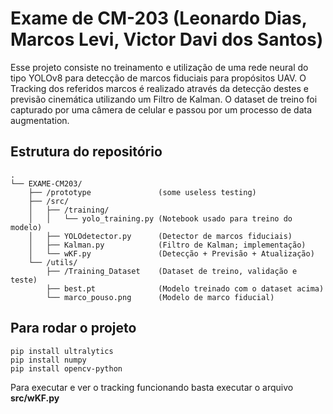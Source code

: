 # Exame de CM-203 (Leonardo Dias, Marcos Levi, Victor Davi dos Santos)

Esse projeto consiste no treinamento e utilização de uma rede neural do tipo YOLOv8 para detecção de marcos fiduciais para propósitos UAV.
O Tracking dos referidos marcos é realizado através da detecção destes e previsão cinemática utilizando um Filtro de Kalman.
O dataset de treino foi capturado por uma câmera de celular e passou por um processo de data augmentation.

## Estrutura do repositório 
```
.
└── EXAME-CM203/  
    ├── /prototype               (some useless testing)
    ├── /src/
    │   ├── /training/
    │   │   └── yolo_training.py (Notebook usado para treino do modelo)
    │   ├── YOLOdetector.py      (Detector de marcos fiduciais)
    │   ├── Kalman.py            (Filtro de Kalman; implementação)
    │   └── wKF.py               (Detecção + Previsão + Atualização)
    └── /utils/
        ├── /Training_Dataset    (Dataset de treino, validação e teste)
        ├── best.pt              (Modelo treinado com o dataset acima)
        └── marco_pouso.png      (Modelo de marco fiducial)
```
## Para rodar o projeto
```
pip install ultralytics
pip install numpy
pip install opencv-python
```

Para executar e ver o tracking funcionando basta executar o arquivo **src/wKF.py**
